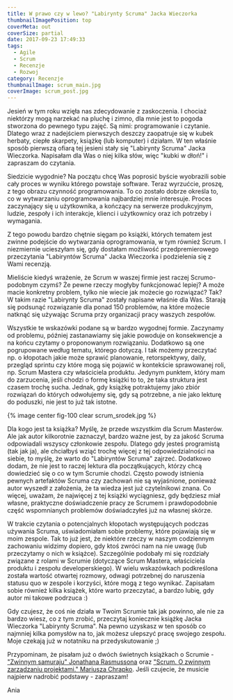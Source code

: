 ```yaml
---
title: W prawo czy w lewo? "Labirynty Scruma" Jacka Wieczorka
thumbnailImagePosition: top
coverMeta: out
coverSize: partial
date: 2017-09-23 17:49:33
tags:
  - Agile
  - Scrum
  - Recenzje
  - Rozwoj
category: Recenzje
thumbnailImage: scrum_main.jpg
coverImage: scrum_post.jpg
---
```


Jesień w tym roku wzięła nas zdecydowanie z zaskoczenia. I chociaż niektórzy mogą narzekać na pluchę i zimno, dla mnie jest to pogoda stworzona do pewnego typu zajęć. Są nimi: programowanie i czytanie. Dlatego wraz z nadejściem pierwszych deszczy zaopatruje się w kubek herbaty, ciepłe skarpety, książkę (lub komputer) i działam. W ten właśnie sposób pierwszą ofiarą tej jesieni stały się "Labirynty Scruma" Jacka Wieczorka. Napisałam dla Was o niej kilka słów, więc "kubki w dłoń!" i zapraszam do czytania.
<!-- more -->

Siedzicie wygodnie? Na początu chcę Was poprosić byście wyobrazili sobie cały proces w wyniku którego powstaje software. Teraz wyrzućcie, proszę, z tego obrazu czynność programowania. To co zostało dobrze określa to, co w wytwarzaniu oprogramowania najbardziej mnie interesuje. Proces zaczynający się u użytkownika, a kończący na serwerze produkcyjnym, ludzie, zespoły i ich interakcje, klienci i użytkownicy oraz ich potrzeby i wymagania.

Z tego powodu bardzo chętnie sięgam po książki, których tematem jest zwinne podejście do wytwarzania oprogramowania, w tym również Scrum. I niezmiernie ucieszyłam się, gdy dostałam możliwość przedpremierowego przeczytania "Labiryntów Scruma" Jacka Wieczorka i podzielenia się z Wami recenzją.

Mieliście kiedyś wrażenie, że Scrum w waszej firmie jest raczej Scrumo-podobnym czymś? Że pewne rzeczy mogłyby funkcjonować lepiej? A może macie konkretny problem, tylko nie wiecie jak możecie go rozwiązać? Tak? W takim razie "Labirynty Scruma" zostały napisane właśnie dla Was. Starają się podsunąć rozwiązanie dla ponad 150 problemów, na które możecie natknąć się używając Scruma przy organizacji pracy waszych zespołów.

Wszystkie te wskazówki podane są w bardzo wygodnej formie. Zaczynamy od problemu, później zastanawiamy się jakie powoduje on konsekwencje a na końcu czytamy o proponowanym rozwiązaniu. Dodatkowo są one pogrupowane według tematu, którego dotyczą. I tak możemy przeczytać np. o kłopotach jakie może sprawić planowanie, retorspektywy, daily, przegląd sprintu czy które mogą się pojawić w kontekście sprawowanej roli, np. Scrum Mastera czy właściciela produktu.
Jedynym punktem, który mam do zarzucenia, jeśli chodzi o formę książki to to, że taka struktura jest czasem trochę sucha. Jednak, gdy książkę potraktujemy jako zbiór rozwiązań do których odwołujemy się, gdy są potrzebne, a nie jako lekturę do poduszki, nie jest to już tak istotne.

{% image center fig-100 clear scrum_srodek.jpg  %}

Dla kogo jest ta książka? Myślę, że przede wszystkim dla Scrum Masterów. Ale jak autor kilkorotnie zaznaczył, bardzo ważne jest, by za jakość Scruma odpowiadali wszyscy członkowie zespołu. Dlatego gdy jesteś programistą (tak jak ja), ale chciałbyś wziąć trochę więcej z tej odpowiedzialności na siebie, to myślę, że warto do "Labiryntów Scruma" zajrzeć. Dodatkowo dodam, że nie jest to raczej lektura dla początkujących, którzy chcą dowiedzieć się o co w tym Scrumie chodzi. Często powody istnienia pewnych artefaktów Scruma czy zachowań nie są wyjaśnione, ponieważ autor wyszedł z założenia, że ta wiedza jest już czytelnikowi znana. Co więcej, uważam, że najwięcej z tej książki wyciągniesz, gdy będziesz miał własne, praktyczne doświadczenie pracy ze Scrumem i prawdopodobnie część wspomnianych problemów doświadczyłeś już na własnej skórze.

W trakcie czytania o potencjalnych kłopotach występujących podczas używania Scruma, uświadomiałam sobie problemy, które pojawiają się w moim zespole. Tak to już jest, że niektóre rzeczy w naszym codziennym zachowaniu widzimy dopiero, gdy ktoś zwróci nam na nie uwagę (lub przeczytamy o nich w książce). Szczególnie podobały mi się rozdziały związane z rolami w Scrumie (dotyczące Scrum Mastera, właściciela produktu i zespołu developerskiego). W wielu wskazówkach podkreślona została wartość otwartej rozmowy, odwagi potrzebnej do naruszenia statusu quo w zespole i korzyści, które mogą z tego wynikać.
Zapisałam sobie również kilka książek, które warto przeczytać, a bardzo lubię, gdy autor mi takowe podrzuca :)

Gdy czujesz, że coś nie działa w Twoim Scrumie tak jak powinno, ale nie za bardzo wiesz, co z tym zrobić, przeczytaj koniecznie książkę Jacka Wieczorka "Labirynty Scruma". Na pewno uzyskasz w ten sposób co najmniej kilka pomysłów na to, jak możesz ulepszyć pracę swojego zespołu. Moje czekają już w notatniku na przedyskutowanie ;)

Przypominam, że pisałam już o dwóch świetnych książkach o Scrumie - ["Zwinnym samuraju" Jonathana Rasmussona](https://kernelgonnapanic.pl/2015/03/10/zwinny-samuraj/) oraz ["Scrum. O zwinnym zarządzaniu projektami." Mariusza Chrapko](https://kernelgonnapanic.pl/2015/04/02/scrum-o-zwinnym-zarzadzaniu-projektami-chrapko/). Jeśli czujecie, że musicie najpierw nadrobić podstawy - zapraszam!

Ania
